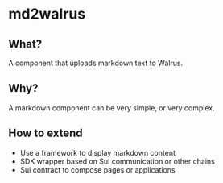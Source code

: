 # md2walrus

## What?

A component that uploads markdown text to Walrus.

## Why?

A markdown component can be very simple, or very complex.

## How to extend

- Use a framework to display markdown content
- SDK wrapper based on Sui communication or other chains
- Sui contract to compose pages or applications